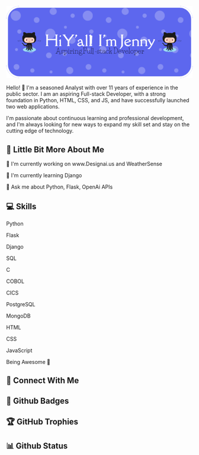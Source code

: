 ![Header](./github-header-image.png)

Hello! 👋 I'm a seasoned Analyst with over 11 years of experience in the public sector. I am an aspiring Full-stack Developer, with a strong foundation in Python, HTML, CSS, and JS, and have successfully launched two web applications.

I'm passionate about continuous learning and professional development, and I'm always looking for new ways to expand my skill set and stay on the cutting edge of technology.

## 💫 Little Bit More About Me
<p>🔭 I'm currently working on www.Designai.us and WeatherSense</p>
<p>🌱 I'm currently learning Django</p>
<p>💬 Ask me about Python, Flask, OpenAi APIs</p>

## 💻 Skills
<p>
  Python
  </p>
  <p>
  Flask
</p>
    <p>
  Django
</p>
  <p>
  SQL
</p>
    <p>
  C
</p>
  <p>
  COBOL
  </p>
    <p>
  CICS
  </p>

  <p>
  PostgreSQL  
</p>
<p>
  MongoDB
</p>
<p>
  HTML
</p>
<p>
  CSS
</p>
<p>
  JavaScript
</p>
<p>
  Being Awesome 👋
</p>

## 👥 Connect With Me
<p>
</p>

## 🌟 Github Badges
<p>
</p>

## 🏆 GitHub Trophies


## 📊 Github Status
